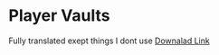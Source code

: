 # Player Vaults
Fully translated exept things I dont use
[Downalad Link](https://www.spigotmc.org/resources/playervaults.9228/)
